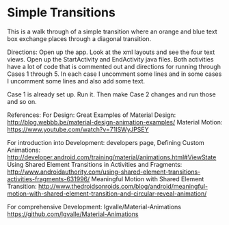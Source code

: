 # Simple Transitions

This is a walk through of a simple transition where an orange and blue text box exchange places through a diagonal transition.

Directions:
Open up the app. Look at the xml layouts and see the four text views. Open up the StartActivity and EndActivity java files. Both activities have a lot of code that is commented out and directions for running through Cases 1 through 5. In each case I uncomment some lines and in some cases I uncomment some lines and also add some text.

Case 1 is already set up. Run it. Then make Case 2 changes and run those and so on.

References:
For Design:
Great Examples of Material Design:
http://blog.webbb.be/material-design-animation-examples/
Material Motion:
https://www.youtube.com/watch?v=71ISWyJPSEY

For introduction into Development:
developers page, Defining Custom Animations:
http://developer.android.com/training/material/animations.html#ViewState
Using Shared Element Transitions in Activities and Fragments:
http://www.androidauthority.com/using-shared-element-transitions-activities-fragments-631996/
Meaningful Motion with Shared Element Transition:
http://www.thedroidsonroids.com/blog/android/meaningful-motion-with-shared-element-transition-and-circular-reveal-animation/

For comprehensive Development:
Igvalle/Material-Animations
https://github.com/lgvalle/Material-Animations
